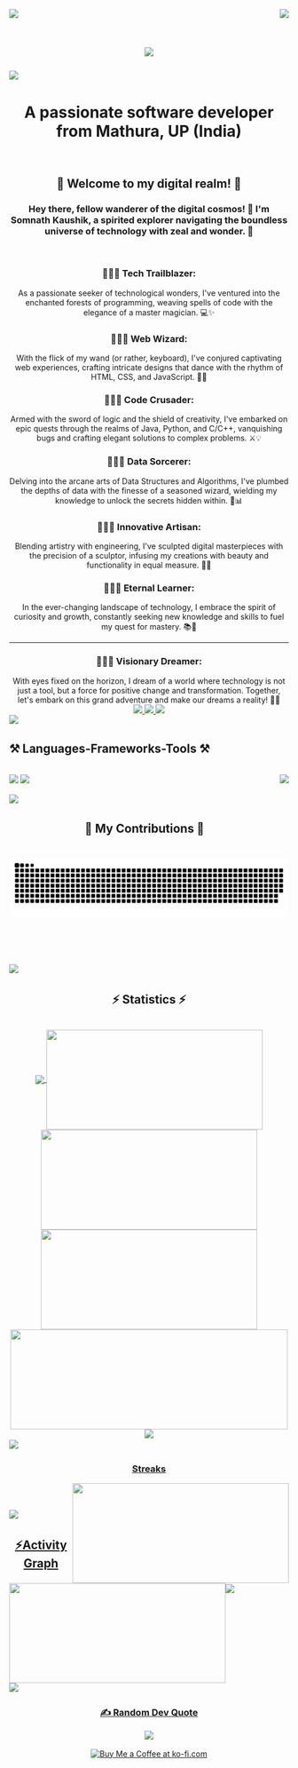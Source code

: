 <!-- <img align="right" src="https://visitor-badge.laobi.icu/badge?page_id=salesp07.salesp07" /> -->
<img align="right" src="https://visitor-badge.laobi.icu/badge?page_id=somnathkaushik.somnathkaushik" />


<img src="https://media.licdn.com/dms/image/D4D16AQGFoNNc8K7i0g/profile-displaybackgroundimage-shrink_350_1400/0/1689099337906?e=1715212800&v=beta&t=NgeYc6eWIebZQnTT_QkGu_RIjOq3FSp0SFJiPemxbSk" />

<h1 align="center">
    <img src="https://readme-typing-svg.herokuapp.com/?font=Righteous&size=35&center=true&vCenter=true&width=500&height=70&duration=4000&lines=Hi+There!+👋;+I'm+Somnath+Kaushik!;" />
</h1>

<img src="https://user-images.githubusercontent.com/73097560/115834477-dbab4500-a447-11eb-908a-139a6edaec5c.gif">

<h1 align="center">A passionate software developer from Mathura, UP (India)</h1>

<br/>

<div align="center">

<h2 align="center"> 🌟 Welcome to my digital realm! 🌟</h2>

<h3 align="center">Hey there, fellow wanderer of the digital cosmos! 👋 I'm Somnath Kaushik, a spirited explorer navigating the boundless universe of technology with zeal and wonder. 🚀 </h3>
<br/>
<h3 align="center">👩🏻‍💻 Tech Trailblazer: </h3> As a passionate seeker of technological wonders, I've ventured into the enchanted forests of programming, weaving spells of code with the elegance of a master magician. 💻✨
<br/>
<h3 align="center">👩🏻‍💻 Web Wizard: </h3> With the flick of my wand (or rather, keyboard), I've conjured captivating web experiences, crafting intricate designs that dance with the rhythm of HTML, CSS, and JavaScript. 🎨🌐
<br/>
<h3 align="center">👩🏻‍💻 Code Crusader: </h3> Armed with the sword of logic and the shield of creativity, I've embarked on epic quests through the realms of Java, Python, and C/C++, vanquishing bugs and crafting elegant solutions to complex problems. ⚔️💡
<br/>
<h3 align="center">👩🏻‍💻 Data Sorcerer: </h3> Delving into the arcane arts of Data Structures and Algorithms, I've plumbed the depths of data with the finesse of a seasoned wizard, wielding my knowledge to unlock the secrets hidden within. 🔮📊
<br/>
<h3 align="center">👩🏻‍💻 Innovative Artisan: </h3> Blending artistry with engineering, I've sculpted digital masterpieces with the precision of a sculptor, infusing my creations with beauty and functionality in equal measure. 🎨✨
<br/>
<h3 align="center">👩🏻‍💻 Eternal Learner: </h3> In the ever-changing landscape of technology, I embrace the spirit of curiosity and growth, constantly seeking new knowledge and skills to fuel my quest for mastery. 📚🌱
<hr/>
<h3 align="center">👩🏻‍💻 Visionary Dreamer: </h3> With eyes fixed on the horizon, I dream of a world where technology is not just a tool, but a force for positive change and transformation. Together, let's embark on this grand adventure and make our dreams a reality! 🌈✨

 </div>
 
<div align="center"> 
  <a href="mailto:official.inno.fei.21@gmail.com">
    <img src="https://img.shields.io/badge/Gmail-333333?style=for-the-badge&logo=gmail&logoColor=red" />
  </a>
  <a href="https://linkedin.com/in/somnathkaushik" target="_blank">
    <img src="https://img.shields.io/badge/LinkedIn-0077B5?style=for-the-badge&logo=linkedin&logoColor=white" target="_blank" />
  </a>

  <a href="#" target="_blank">
     <img src="https://img.shields.io/badge/Portfolio-FF5722?style=for-the-badge&logo=todoist&logoColor=white" target="_blank" /> <!-- sqlite, safari, google-chrome are other good icon options -->
  </a>
</div>

 <img src="https://user-images.githubusercontent.com/73097560/115834477-dbab4500-a447-11eb-908a-139a6edaec5c.gif">


 
<h2 align="left">⚒️ Languages-Frameworks-Tools ⚒️</h2>
<br/>
<!-- <img align="right" height="150" src="https://encrypted-tbn0.gstatic.com/images?q=tbn:ANd9GcRrS-bCUO_UZgGQWvCLFNQ_E9qlWW0wOam-8IhSrt5nk6IHCWtS_vIkbX6S_7wHNcGrNuU&usqp=CAU"  /> -->

<img src="https://media0.giphy.com/media/bGgsc5mWoryfgKBx1u/200w.gif?cid=6c09b952y1plc12y62zhew9gf46zsm98tdtkck39sdmskk7h&ep=v1_gifs_search&rid=200w.gif&ct=g" align="right" height="150"/>


<div align="left">
    <img src="https://skillicons.dev/icons?i=java,c,python,html,css,javascript,react,vscode,github" />
    <img src="https://skillicons.dev/icons?i=,bootstrap,tailwindcss,nodejs,expressjs,mongodb,mysql" /><br>
</div>

<br/>
<img src="https://user-images.githubusercontent.com/73097560/115834477-dbab4500-a447-11eb-908a-139a6edaec5c.gif">

<div align="center">
  <h2>🐍 My Contributions 🐍</h2>
  <br>
  <img alt="snake eating my contributions" src="https://raw.githubusercontent.com/somnathkaushik/somnathkaushik/output/github-contribution-grid-snake.svg" />

  
  <br/><br/><br/>
</div>

<img src="https://user-images.githubusercontent.com/73097560/115834477-dbab4500-a447-11eb-908a-139a6edaec5c.gif">

<h2 align="center">⚡ Statistics ⚡</h2>

<br>

<div align="center">

<a href="https://github.com/somnathkaushik">
    <img align="center" src="http://github-profile-summary-cards.vercel.app/api/cards/stats?username=somnathkaushik&theme=2077"  height="180em" />
    <img width=390 align="center" src="http://github-profile-summary-cards.vercel.app/api/cards/repos-per-language?username=somnathkaushik&theme=2077" height="180em" />

  <img width=390 align="center" src="http://github-profile-summary-cards.vercel.app/api/cards/most-commit-language?username=somnathkaushik&theme=2077" height="180em" />
  <img width=390 align="center" src="http://github-profile-summary-cards.vercel.app/api/cards/productive-time?username=somnathkaushik&theme=2077&utcOffset=8" height="180em" />

  <img align="center" width=500 src="https://github-readme-stats.vercel.app/api?username=somnathkaushik&hide_title=false&hide_rank=false&show_icons=true&include_all_commits=true&count_private=true&disable_animations=false&theme=dracula&locale=en&hide_border=false"  height="180em" />
  <img align="rigth" src="http://github-profile-summary-cards.vercel.app/api/cards/profile-details?username=somnathkaushik&theme=2077&show_icons=true&hide_border=false&count_private=false" height="180em"   />

</div>

<img src="https://user-images.githubusercontent.com/73097560/115834477-dbab4500-a447-11eb-908a-139a6edaec5c.gif">

<h3 align="Center">Streaks</h3>
<div align="center">

  <img align="right" width=390 src="https://github-readme-streak-stats.herokuapp.com/?user=somnathkaushik&theme=dracula&hide_border=false" height="180em"/>
  
  <img width=390 align="left" src="https://github-readme-stats.vercel.app/api/top-langs/?username=somnathkaushik&theme=dracula&show_icons=true&hide_border=false&layout=compact" height="180em" />

</div>

<br/><br/>

<img src="https://user-images.githubusercontent.com/73097560/115834477-dbab4500-a447-11eb-908a-139a6edaec5c.gif">

<br/>

<h2 align="center">⚡Activity Graph </h2>

<img align="center" src="https://github-readme-activity-graph.vercel.app/graph?username=somnathkaushik&bg_color=221d35&color=9f5dee&line=690763&point=24b742&area=true&hide_border=true)](https://github.com/ashutosh00710/github-readme-activity-graph"/>
<br clear="both">

<img src="https://user-images.githubusercontent.com/73097560/115834477-dbab4500-a447-11eb-908a-139a6edaec5c.gif">



<div align="center">

<h3 align="center">✍️ Random Dev Quote</h3>

![](https://quotes-github-readme.vercel.app/api?type=horizontal&theme=radical)

<!-- <img src="https://user-images.githubusercontent.com/73097560/115834477-dbab4500-a447-11eb-908a-139a6edaec5c.gif"> -->

<a href='#' target='_blank'><img height='64' style='border:0px;height:64px;' src='https://storage.ko-fi.com/cdn/kofi1.png?v=3' border='0' alt='Buy Me a Coffee at ko-fi.com' /></a>
</div>

<!-- <img src="https://user-images.githubusercontent.com/73097560/115834477-dbab4500-a447-11eb-908a-139a6edaec5c.gif"> -->


<br/>
